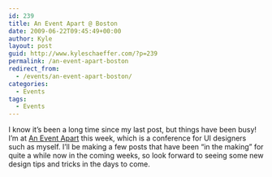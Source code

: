 ```yaml
---
id: 239
title: An Event Apart @ Boston
date: 2009-06-22T09:45:49+00:00
author: Kyle
layout: post
guid: http://www.kyleschaeffer.com/?p=239
permalink: /an-event-apart-boston
redirect_from:
  - /events/an-event-apart-boston/
categories:
  - Events
tags:
  - Events
---
```

I know it’s been a long time since my last post, but things have been busy! I’m at [An Event Apart](http://www.aneventapart.com) this week, which is a conference for UI designers such as myself. I’ll be making a few posts that have been “in the making” for quite a while now in the coming weeks, so look forward to seeing some new design tips and tricks in the days to come.
